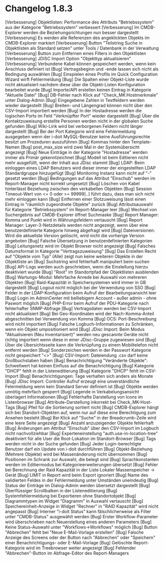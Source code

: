 # Changelog 1.8.3

[Verbesserung]  Objektlisten: Performance des Attributs "Betriebssystem" aus der Kategorie "Betriebssystem" verbessert
[Verbesserung]  Im CMDB-Explorer werden die Beziehungsrichtungen nun besser dargestellt
[Verbesserung]  Es werden alle Referenzen des angeklickten Objekts im CMDB-Explorer markiert
[Verbesserung]  Button "Teilstring Suche in Objektlisten als Standard setzen" unter Tools / Datenbank in der Verwaltung
[Verbesserung]  Button zum Entfernen eines Filters in den Objektlisten
[Verbesserung]  JDISC Import Option "Objekttyp aktualisieren"
[Verbesserung]  Verbundene Kabel können gespeichert werden, wenn kein Anschluss definiert ist
[Bug]           Vertragsbeginn und -ende lassen sich nicht als Bedingung auswählen
[Bug]           Einspielen eines Profils im Quick Configuration Wizard wirft Fehlermeldung
[Bug]           Die Spalten einer Objekt-Liste wurde nicht aktualisiert nachdem diese über die Objekt-Listen Konfiguration bearbeitet wurde
[Bug]           Importe/API erstellen keinen Eintrag in Kategorie "Aktuelle Datei"
[Bug]           DB-Fehler nach Klick auf "Check_MK:Hostmerkmale" unter Dialog-Admin
[Bug]           Eingegebene Zahlen in Textfeldern werden wieder dargestellt
[Bug]           Breiten- und Längengrad können nicht über den CSV-Import importiert werden
[Bug]           In der Hostadresse werden die logischen Ports im Feld "Verknüpfter Port" wieder dargestellt
[Bug]           Über die Kontaktzuweisung erstellte Personen werden nicht in der globalen Suche gefunden
[Bug]           Wiki-Link wird bei verborgenen Feldern nicht länger dargestellt
[Bug]           Bei der Port Kategorie wird eine Fehlermeldung ausgegeben wenn der i-doit MySQL-Benutzer keine Ausführungsrechte besitzt um Prozeduren auszuführen
[Bug]           Kommas hinter den Template-Namen
[Bug]           post_max_size wird zwei Mal in der Systemübersicht angezeigt
[Bug]           Neue Einträge in der Kategorie "Hostadresse" werden immer als Primär gekenntzeichnet
[Bug]           Modell ist beim Editieren nicht mehr ausgefüllt, wenn der Inhalt aus JDisc stammt
[Bug]           LDAP: Beim einloggen eines LDAP Benutzers wird dieser immer der eingestellten LDAP Standardgruppe hinzugefügt
[Bug]           Monitoring Instanz kann nicht auf "-" gesetzt werden
[Bug]           Bedingungen auf das Attribut "Einschub" werden im Report-Manager nicht korrekt umgesetzt
[Bug]           Löschen von Kabel hinterlässt Beziehung zwischen den verkabelten Objekten
[Bug]           Session Timeout-Wert von <= 0 oder >= 99999[..] führt dazu, dass man sich nicht mehr einloggen kann
[Bug]           Entfernen einer Slotzuweisung lässt einen Eintrag in "räumlich zugeordnete Objekte" zurück
[Bug]           Attributsauswahl für Kategorie "Betriebssystem" im Report-Manager leer
[Bug]           Wechsel von Suchergebnis auf CMDB-Explorer öffnet Suchmaske
[Bug]           Report Manager: Komma und Punkt wird in Währungsfeldern vertauscht
[Bug]           Report Manager: Layer-3-Netzdetails werden nicht angezeigt, wenn über eine benutzerdefinierte Kategorie hinweg abgefragt wird
[Bug]           Dateiversionen: Wird die aktuellste Version gelöscht, wird nicht die vorherige Version angeboten
[Bug]           Falsche Übersetzung in benutzerdefinierten Kategorien
[Bug]           Leitungsnetz wird im Objekt Browser nicht angezeigt
[Bug]           Falsches Datumsformat in Kategorie "Vertragszuweisung"
[Bug]           Das Erstellen Recht auf "Objekte vom Typ" (Alle) zeigt nun keine weiteren Objekte in der Objektliste an
[Bug]           Suchstring wird fehlerhaft manipuliert beim suchen
[Bug]           API-Logs werden auch geschrieben, wenn die Einstellung hierzu deaktiviert wurde
[Bug]           "Root" im Standortpfad der Objektlisten ausblenden
[Bug]           Wartungs-Modul: Mehrfache Anrede bei Auswahl von mehreren Objekten
[Bug]           Raid-Kapazität in Speichersystemen wird immer in GB dargestellt
[Bug]           Logout nicht möglich bei der Verwendung von SSO
[Bug]           Felder in der LDAP-Konfiguration beim Aufruf der Bearbeitungsansicht leer
[Bug]           Login im AdminCenter mit belliebigem Account - außer admin - ohne Paswort möglich
[Bug]           PHP-Error beim Aufruf der PDU-Kategorie nach fehlerhafter SNMP-Abfrage
[Bug]           Vertragsdaten werden bei CSV-Import nicht aktualisiert
[Bug]           Bei Geo-Koordinaten wird der Nach-Komma-Anteil abgeschnitten bei Verwendung von Komma
[Bug]           OCS: Port-Beschreibung wird nicht importiert
[Bug]           Falsche Logbuch-Informationen zu Schränken, wenn ein Objekt umpositioniert wird
[Bug]           JDisc Import: Beim Modus "Aktualisieren (Neu Inventarisiert)" werden neu gescannte Geräte nicht richtig importiert wenn diese in einer JDisc-Gruppe zugewiesen sind
[Bug]           Über die Übersichtsseite kann die Verknüpfung zu einem Mobiltelefon nicht entfernt werden
[Bug]           Sonderzeichen werden in der Passwort Kategorie nicht gespeichert "<>"
[Bug]           CSV-Import: Dateiendung .csv darf keine Großbuchstaben haben
[Bug]           Benachrichtigung "Veränderte Objekte": Schwellwert hat keinen Einfluss auf die Benachrichtigung
[Bug]           Kategorie "DHCP" fehlt in der Listeneditierung
[Bug]           Kategorie "DHCP" fehlt im CSV-Import
[Bug]           Benachrichtigungen: Tage verhalten sich anders als Monate
[Bug]           JDisc Import: Controller Aufruf erzeugt eine unverständliche Felermeldung wenn kein Standard Server definiert ist
[Bug]           Objekte werden unnötig mehrfach gesperrt
[Bug]           Legende in Verkabelungsansicht überlagert Informationen
[Bug]           Fehlerhafte Darstellung von Icons im Listenbrowser
[Bug]           Attribute-Darstellung inkorrekt bei Check_MK-Host-Tags
[Bug]           Pfeil für die Sortierung sortiert nicht
[Bug]           CMDB-Explorer hängt sich bei Standort-Objekten auf, wenn nur auf diese eine Berechtigung zum Ansehen besteht
[Bug]           Bei Klick auf "Suche" in der Breadcrumb-Zeile wird eine leere Seite angezeigt
[Bug]           Anzahl anzuzeigender Objekte fehlerhaft
[Bug]           Änderungen am Attribut "Einschub" über den CSV-Import im Logbuch nicht nachvollziehbar
[Bug]           Experteneinstellung "auth.use-in-location-tree" deaktiviert für alle User die Root-Lokation im Standort-Browser
[Bug]           Tags werden nicht in der Suche gefunden
[Bug]           Jeder Login-berechtigte Benutzer darf ein Update von i-doit durchführen
[Bug]           Objekt-Beziehung (Mehrere Objekte) wird bei Massenänderung nicht übernommen
[Bug]           Positionen im Schrank zur Auswahl, die belegt sind
[Bug]           Sprachkonstanten werden im Editiermodus bei Kategorieerweiterungen übersetzt
[Bug]           Fehler bei Berechnung der Raid Kapazität in der Liste Lokaler Massenspeicher -> Gerät
[Bug]           LIMIT in Report wird beim Export ignoriert
[Bug]           Name des validierten Feldes in der Fehlermeldung unter Umständen uneindeutig
[Bug]           Status der Einträge im Dialog-Admin werden übersetzt dargestellt
[Bug]           Überflüssiger Scrollbalken in der Listeneditierung
[Bug]           Systemfehlermeldung bei Exportieren ohne Standortobjekt
[Bug]           Diagrammtypen im Widget "Diagramm" in Auswahl vertauscht
[Bug]           Speichereinheit-Anzeige in Widget "Rechner" in "RAID Kapazität" wird nicht angepasst
[Bug]           Interner "i-doit Status" kann fälschlicherweise als Filter unter "CMDB-Status" ausgewählt werden
[Bug]           Erster Workflow-Parameter wird überschrieben nach Neuerstellung eines anderen Parameters
[Bug]           Keine Status-Auswahl unter "Workflows->Workflows" möglich
[Bug]           Button "Abbrechen" fehlt bei "Neue E-Mail-Vorlage erstellen"
[Bug]           Falsche Anzeige des Screens oder der Button nach "Abbrechen" oder "Speichern" einer Benachrichtigungs- oder E-Mail-Vorlage
[Bug]           Gelöschte Report-Kategorie wird im Treebrowser weiter angezeigt
[Bug]           Fehlender "Abbrechen"-Button im Abfrage-Editor des Report-Managers
